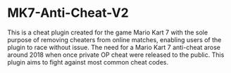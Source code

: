 # MK7-Anti-Cheat-V2

This is a cheat plugin created for the game Mario Kart 7 with the sole purpose of removing cheaters from online matches, enabling users of the plugin to race without issue. The need for a Mario Kart 7 anti-cheat arose around 2018 when once private OP cheat were released to the public. This plugin aims to fight against most common cheat codes.
